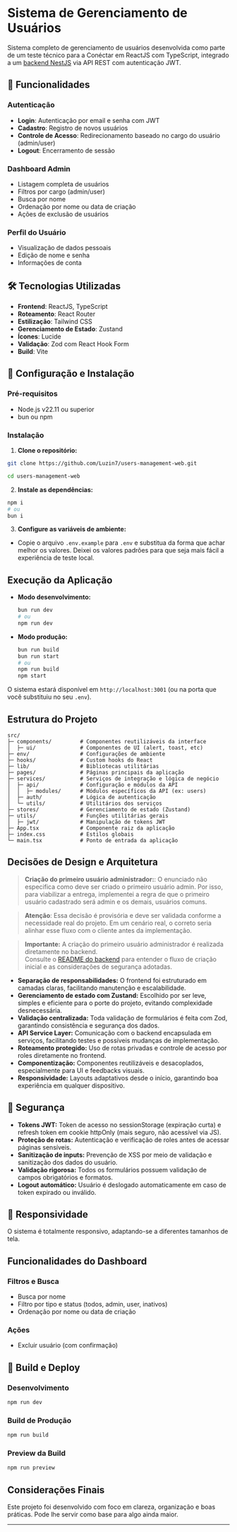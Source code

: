 # Sistema de Gerenciamento de Usuários

Sistema completo de gerenciamento de usuários desenvolvida como parte de um teste técnico para a Conéctar em ReactJS com TypeScript, integrado a um [backend NestJS](https://github.com/Luzin7/users-management.git) via API REST com autenticação JWT.

## 🚀 Funcionalidades

### Autenticação

- **Login**: Autenticação por email e senha com JWT
- **Cadastro**: Registro de novos usuários
- **Controle de Acesso**: Redirecionamento baseado no cargo do usuário (admin/user)
- **Logout**: Encerramento de sessão

### Dashboard Admin

- Listagem completa de usuários
- Filtros por cargo (admin/user)
- Busca por nome
- Ordenação por nome ou data de criação
- Ações de exclusão de usuários

### Perfil do Usuário

- Visualização de dados pessoais
- Edição de nome e senha
- Informações de conta

## 🛠️ Tecnologias Utilizadas

- **Frontend**: ReactJS, TypeScript
- **Roteamento**: React Router
- **Estilização**: Tailwind CSS
- **Gerenciamento de Estado**: Zustand
- **Ícones**: Lucide
- **Validação**: Zod com React Hook Form
- **Build**: Vite

## 🔧 Configuração e Instalação

### Pré-requisitos

- Node.js v22.11 ou superior
- bun ou npm

### Instalação

1. **Clone o repositório:**

```bash
git clone https://github.com/Luzin7/users-management-web.git

cd users-management-web
```

2. **Instale as dependências:**

```bash
npm i
# ou
bun i
```

3. **Configure as variáveis de ambiente:**

- Copie o arquivo `.env.example` para `.env` e substitua da forma que achar melhor os valores. Deixei os valores padrões para que seja mais fácil a experiência de teste local.

## Execução da Aplicação

- **Modo desenvolvimento:**

  ```bash
  bun run dev
  # ou
  npm run dev
  ```

- **Modo produção:**

  ```bash
  bun run build
  bun run start
  # ou
  npm run build
  npm start
  ```

O sistema estará disponível em `http://localhost:3001` (ou na porta que você substituiu no seu `.env`).

## Estrutura do Projeto

```
src/
├─ components/         # Componentes reutilizáveis da interface
│  ├─ ui/              # Componentes de UI (alert, toast, etc)
├─ env/                # Configurações de ambiente
├─ hooks/              # Custom hooks do React
├─ lib/                # Bibliotecas utilitárias
├─ pages/              # Páginas principais da aplicação
├─ services/           # Serviços de integração e lógica de negócio
│  ├─ api/             # Configuração e módulos da API
│  │  ├─ modules/      # Módulos específicos da API (ex: users)
│  ├─ auth/            # Lógica de autenticação
│  └─ utils/           # Utilitários dos serviços
├─ stores/             # Gerenciamento de estado (Zustand)
├─ utils/              # Funções utilitárias gerais
│  ├─ jwt/             # Manipulação de tokens JWT
├─ App.tsx             # Componente raiz da aplicação
├─ index.css           # Estilos globais
└─ main.tsx            # Ponto de entrada da aplicação

```

## Decisões de Design e Arquitetura

> **Criação do primeiro usuário administrador:**: O enunciado não especifica como deve ser criado o primeiro usuário admin. Por isso, para viabilizar a entrega, implementei a regra de que o primeiro usuário cadastrado será admin e os demais, usuários comuns.

> **Atenção**: Essa decisão é provisória e deve ser validada conforme a necessidade real do projeto. Em um cenário real, o correto seria alinhar esse fluxo com o cliente antes da implementação.

> **Importante:** A criação do primeiro usuário administrador é realizada diretamente no backend.  
> Consulte o [README do backend](https://github.com/Luzin7/users-management.git) para entender o fluxo de criação inicial e as considerações de segurança adotadas.

- **Separação de responsabilidades:** O frontend foi estruturado em camadas claras, facilitando manutenção e escalabilidade.
- **Gerenciamento de estado com Zustand:** Escolhido por ser leve, simples e eficiente para o porte do projeto, evitando complexidade desnecessária.
- **Validação centralizada:** Toda validação de formulários é feita com Zod, garantindo consistência e segurança dos dados.
- **API Service Layer:** Comunicação com o backend encapsulada em serviços, facilitando testes e possíveis mudanças de implementação.
- **Roteamento protegido:** Uso de rotas privadas e controle de acesso por roles diretamente no frontend.
- **Componentização:** Componentes reutilizáveis e desacoplados, especialmente para UI e feedbacks visuais.
- **Responsividade:** Layouts adaptativos desde o início, garantindo boa experiência em qualquer dispositivo.

## 🔐 Segurança

- **Tokens JWT:** Token de acesso no sessionStorage (expiração curta) e refresh token em cookie httpOnly (mais seguro, não acessível via JS).
- **Proteção de rotas:** Autenticação e verificação de roles antes de acessar páginas sensíveis.
- **Sanitização de inputs:** Prevenção de XSS por meio de validação e sanitização dos dados do usuário.
- **Validação rigorosa:** Todos os formulários possuem validação de campos obrigatórios e formatos.
- **Logout automático:** Usuário é deslogado automaticamente em caso de token expirado ou inválido.

## 📱 Responsividade

O sistema é totalmente responsivo, adaptando-se a diferentes tamanhos de tela.

## Funcionalidades do Dashboard

### Filtros e Busca

- Busca por nome
- Filtro por tipo e status (todos, admin, user, inativos)
- Ordenação por nome ou data de criação

### Ações

- Excluir usuário (com confirmação)

## 🚀 Build e Deploy

### Desenvolvimento

```bash
npm run dev
```

### Build de Produção

```bash
npm run build
```

### Preview da Build

```bash
npm run preview
```

## Considerações Finais

Este projeto foi desenvolvido com foco em clareza, organização e boas práticas. Pode lhe servir como base para algo ainda maior.

---
